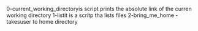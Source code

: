 0-current_working_directoryis script prints the absolute link of the curren working directory
1-listit is a scritp tha lists files
 2-bring_me_home -takesuser to home directory 
